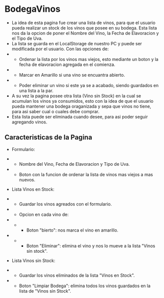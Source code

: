 # BodegaVinos

- La idea de esta pagina fue crear una lista de vinos, para que el usuario pueda realizar un stock de los vinos que posee en su bodega. Esta lista nos da la opcion de poner el Nombre del Vino, la Fecha de Elavoracion y el Tipo de Uva.
- La lista se guarda en el LocalStorage de nuestro PC y puede ser modificada por el usuario. Con las opciones de:
- - Ordenar la lista por los vinos mas viejos, esto mediante un boton y la fecha de elavoracion agregada en el comienza.
- - Marcar en Amarillo si una vino se encuantra abierto.
- - Poder eliminar un vino si este ya se a acabado, siendo guardados en una lista a la par.
- A su vez la pagina posee otra lista (Vino sin Stock) en la cual se acumulan los vinos ya consumidos, esto con la idea de que el usuario pueda mantener una bodega oraganizada y sepa que vinos no tiene, para asi saber cual o cuales debe comprar.
- Esta lista puede ser eliminada cuando desee, para asi poder seguir agregando vinos.

## Caracteristicas de la Pagina

- Formulario:
- - Nombre del Vino, Fecha de Elavoracion y Tipo de Uva.
- - Boton con la funcion de ordenar la lista de vinos mas viejos a mas nuevos.

- Lista Vinos en Stock:
- - Guardar los vinos agreados con el formulario.
- - Opcion en cada vino de: 
- - - Boton "bierto": nos marca el vino en amarillo.
- - - Boton "Eliminar": elimina el vino y nos lo mueve a la lista "Vinos sin stock".

- Lista Vinos sin Stock:
- - Guardar los vinos eliminados de la lista "Vinos en Stock".
- - Boton "Limpiar Bodega": elimina todos los vinos guardados en la lista de "Vinos sin Stock".
